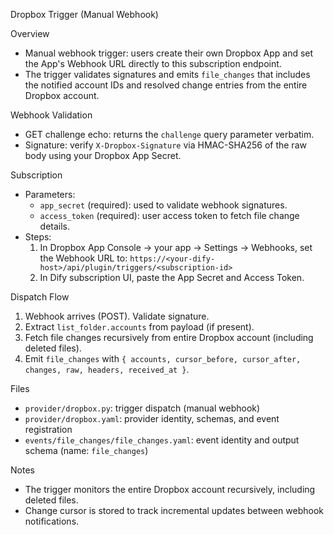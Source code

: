 Dropbox Trigger (Manual Webhook)

Overview
- Manual webhook trigger: users create their own Dropbox App and set the App's Webhook URL directly to this subscription endpoint.
- The trigger validates signatures and emits `file_changes` that includes the notified account IDs and resolved change entries from the entire Dropbox account.

Webhook Validation
- GET challenge echo: returns the `challenge` query parameter verbatim.
- Signature: verify `X-Dropbox-Signature` via HMAC-SHA256 of the raw body using your Dropbox App Secret.

Subscription
- Parameters:
  - `app_secret` (required): used to validate webhook signatures.
  - `access_token` (required): user access token to fetch file change details.
- Steps:
  1) In Dropbox App Console → your app → Settings → Webhooks, set the Webhook URL to: `https://<your-dify-host>/api/plugin/triggers/<subscription-id>`
  2) In Dify subscription UI, paste the App Secret and Access Token.

Dispatch Flow
1) Webhook arrives (POST). Validate signature.
2) Extract `list_folder.accounts` from payload (if present).
3) Fetch file changes recursively from entire Dropbox account (including deleted files).
4) Emit `file_changes` with `{ accounts, cursor_before, cursor_after, changes, raw, headers, received_at }`.

Files
- `provider/dropbox.py`: trigger dispatch (manual webhook)
- `provider/dropbox.yaml`: provider identity, schemas, and event registration
- `events/file_changes/file_changes.yaml`: event identity and output schema (name: `file_changes`)

Notes
- The trigger monitors the entire Dropbox account recursively, including deleted files.
- Change cursor is stored to track incremental updates between webhook notifications.
